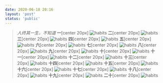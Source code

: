 ```yaml
---
date: 2020-06-18 20:16
layout: 'post'
status: 'public'
---
```

> *人终其一生，不知道*
**一**[center 20px]
![habits](https://github.com/behalcyon/cited_img/raw/master/IMG_1895.JPG)
**二**[center 20px]
![habits](https://github.com/behalcyon/cited_img/raw/master/IMG_1896.JPG)
**三**[center 20px]
![habits](https://github.com/behalcyon/cited_img/raw/master/IMG_1897.JPG)
**四**[center 20px]
![habits](https://github.com/behalcyon/cited_img/raw/master/IMG_1898.JPG)
**五**[center 20px]
![habits](https://github.com/behalcyon/cited_img/raw/master/IMG_1899.JPG)
**六**[center 20px]
![habits](https://github.com/behalcyon/cited_img/raw/master/IMG_1900.JPG)
**七**[center 20px]
![habits](https://github.com/behalcyon/cited_img/raw/master/IMG_1901.JPG)
**八**[center 20px]
![habits](https://github.com/behalcyon/cited_img/raw/master/IMG_1902.JPG)
**九**[center 20px]
![habits](https://github.com/behalcyon/cited_img/raw/master/IMG_1903.JPG)
**十**[center 20px]
![habits](https://github.com/behalcyon/cited_img/raw/master/IMG_1904.JPG)
**十一**[center 20px]
![habits](https://github.com/behalcyon/cited_img/raw/master/IMG_1905.JPG)
**十二**[center 20px]
![habits](https://github.com/behalcyon/cited_img/raw/master/IMG_1906.JPG)
**十三**[center 20px]
![habits](https://github.com/behalcyon/cited_img/raw/master/IMG_1907.JPG)
**十四**[center 20px]
![habits](https://github.com/behalcyon/cited_img/raw/master/IMG_1908.JPG)
**十五**[center 20px]
![habits](https://github.com/behalcyon/cited_img/raw/master/IMG_1909.JPG)
**十六**[center 20px]
![habits](https://github.com/behalcyon/cited_img/raw/master/IMG_1910.JPG)
**十七**[center 20px]
![habits](https://github.com/behalcyon/cited_img/raw/master/IMG_1911.JPG)
**十八**[center 20px]
![habits](https://github.com/behalcyon/cited_img/raw/master/IMG_1912.JPG)
**十九**[center 20px]
![habits](https://github.com/behalcyon/cited_img/raw/master/IMG_1913.JPG)
**二十**[center 20px]
![habits](https://github.com/behalcyon/cited_img/raw/master/IMG_1914.JPG)

